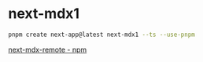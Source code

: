 # next-mdx1

```bash
pnpm create next-app@latest next-mdx1 --ts --use-pnpm
```

[next-mdx-remote - npm](https://www.npmjs.com/package/next-mdx-remote)
